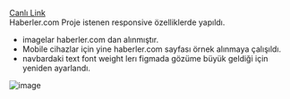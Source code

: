 [Canlı Link](haberler-sigma.vercel.app/)
<br/>
Haberler.com
Proje istenen responsive özelliklerde yapıldı.
- imagelar haberler.com dan alınmıştır.
- Mobile cihazlar için yine haberler.com sayfası örnek alınmaya çalışıldı.
- navbardaki text font weight lerı figmada gözüme büyük geldiği için yeniden ayarlandı.
  
![image](https://github.com/miracerdin/haberler/assets/99042499/cb24fe42-e43b-49a0-a95e-227066803c26)
